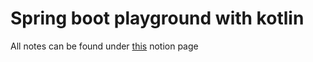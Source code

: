 # Spring boot playground with kotlin

All notes can be found under [this](https://sprout-nectarine-e0a.notion.site/Spring-boot-studies-notes-2b10b7e352914910829be6203cf3a5a4) notion page